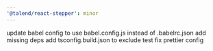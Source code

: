 ```yaml
---
'@talend/react-stepper': minor
---
```


update babel config to use babel.config.js instead of .babelrc.json
add missing deps
add tsconfig.build.json to exclude test
fix prettier config
